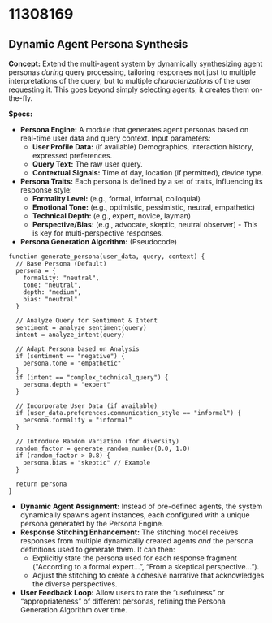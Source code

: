# 11308169

## Dynamic Agent Persona Synthesis

**Concept:** Extend the multi-agent system by dynamically synthesizing agent personas *during* query processing, tailoring responses not just to multiple interpretations of the query, but to multiple *characterizations* of the user requesting it. This goes beyond simply selecting agents; it creates them on-the-fly.

**Specs:**

*   **Persona Engine:** A module that generates agent personas based on real-time user data and query context. Input parameters:
    *   **User Profile Data:** (if available) Demographics, interaction history, expressed preferences.
    *   **Query Text:** The raw user query.
    *   **Contextual Signals:** Time of day, location (if permitted), device type.
*   **Persona Traits:** Each persona is defined by a set of traits, influencing its response style:
    *   **Formality Level:** (e.g., formal, informal, colloquial)
    *   **Emotional Tone:** (e.g., optimistic, pessimistic, neutral, empathetic)
    *   **Technical Depth:** (e.g., expert, novice, layman)
    *   **Perspective/Bias:** (e.g., advocate, skeptic, neutral observer) - This is key for multi-perspective responses.
*   **Persona Generation Algorithm:** (Pseudocode)

```
function generate_persona(user_data, query, context) {
  // Base Persona (Default)
  persona = {
    formality: "neutral",
    tone: "neutral",
    depth: "medium",
    bias: "neutral"
  }

  // Analyze Query for Sentiment & Intent
  sentiment = analyze_sentiment(query)
  intent = analyze_intent(query)

  // Adapt Persona based on Analysis
  if (sentiment == "negative") {
    persona.tone = "empathetic"
  }
  if (intent == "complex_technical_query") {
    persona.depth = "expert"
  }

  // Incorporate User Data (if available)
  if (user_data.preferences.communication_style == "informal") {
    persona.formality = "informal"
  }

  // Introduce Random Variation (for diversity)
  random_factor = generate_random_number(0.0, 1.0)
  if (random_factor > 0.8) {
    persona.bias = "skeptic" // Example
  }

  return persona
}
```

*   **Dynamic Agent Assignment:** Instead of pre-defined agents, the system dynamically spawns agent instances, each configured with a unique persona generated by the Persona Engine.
*   **Response Stitching Enhancement:** The stitching model receives responses from multiple dynamically created agents *and* the persona definitions used to generate them. It can then:
    *   Explicitly state the persona used for each response fragment ("According to a formal expert…”, “From a skeptical perspective…”).
    *   Adjust the stitching to create a cohesive narrative that acknowledges the diverse perspectives.
*   **User Feedback Loop:** Allow users to rate the “usefulness” or “appropriateness” of different personas, refining the Persona Generation Algorithm over time.